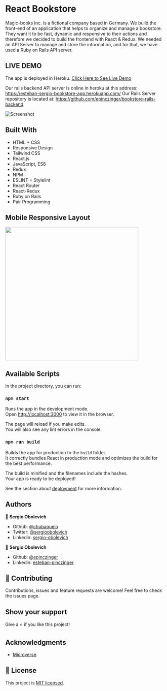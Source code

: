 # React Bookstore

Magic-books Inc. is a fictional company based in Germany. We build the front-end of an application that helps to organize and manage a bookstore. They want it to be fast, dynamic and responsive to their actions and therefore we decided to build the frontend with React & Redux. We needed an API Server to manage and store the information, and for that, we have used a Ruby on Rails API server.


## LIVE DEMO

The app is deployed in Heroku.
[Click Here to See Live Demo](https://bookstore-esteban-sergio.herokuapp.com/)

Our rails backend API server is online in heroku at this address:
https://esteban-sergio-bookstore-app.herokuapp.com/
Our Rails Server repository is located at: https://github.com/epinczinger/bookstore-rails-backend

![Screenshot](https://i.imgur.com/tU0SCMo.gif)

## Built With

- HTML + CSS
- Responsive Design
- Tailwind CSS
- React.js
- JavaScript, ES6
- Redux
- NPM
- ESLINT + Stylelint
- React Router
- React-Redux
- Ruby on Rails
- Pair Programming

## Mobile Responsive Layout

<img src="https://i.imgur.com/AbRq6AS.gif" width="420px" />


## Available Scripts

In the project directory, you can run:

### `npm start`

Runs the app in the development mode.\
Open [http://localhost:3000](http://localhost:3000) to view it in the browser.

The page will reload if you make edits.\
You will also see any lint errors in the console.



### `npm run build`

Builds the app for production to the `build` folder.\
It correctly bundles React in production mode and optimizes the build for the best performance.

The build is minified and the filenames include the hashes.\
Your app is ready to be deployed!

See the section about [deployment](https://facebook.github.io/create-react-app/docs/deployment) for more information.

## Authors

👤 **Sergio Obolevich**

- Github: [@chubaquelo](https://github.com/chubaquelo)
- Twitter: [@sergioobolevich](https://twitter.com/SergioObolevich)
- Linkedin: [sergio-obolevich](https://www.linkedin.com/in/sergio-obolevich/)

👤 **Sergio Obolevich**

- Github: [@epinczinger](https://github.com/epinczinger)
- Linkedin: [esteban-pinczinger](https://www.linkedin.com/in/esteban-pinczinger/)


## 🤝 Contributing

Contributions, issues and feature requests are welcome!
Feel free to check the issues page.

## Show your support

Give a ⭐️ if you like this project!

## Acknowledgments

- [Microverse](https://www.microverse.org/).

## 📝 License

This project is [MIT licensed]().
